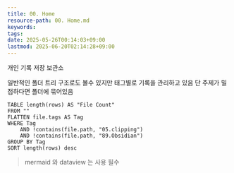 ```yaml
---
title: 00. Home
resource-path: 00. Home.md
keywords:
tags:
date: 2025-05-26T00:14:03+09:00
lastmod: 2025-06-20T02:14:28+09:00
---
```

개인 기록 저장 보관소

일반적인 폴더 트리 구조로도 볼수 있지만 태그별로 기록을 관리하고 있음 단 주제가 밀접하다면 폴더에 묶어있음

```dataview
TABLE length(rows) AS "File Count"
FROM ""
FLATTEN file.tags AS Tag
WHERE Tag 
	AND !contains(file.path, "05.clipping") 
	AND !contains(file.path, "89.Obsidian")
GROUP BY Tag
SORT length(rows) desc
```

> mermaid 와 dataview 는 사용 필수